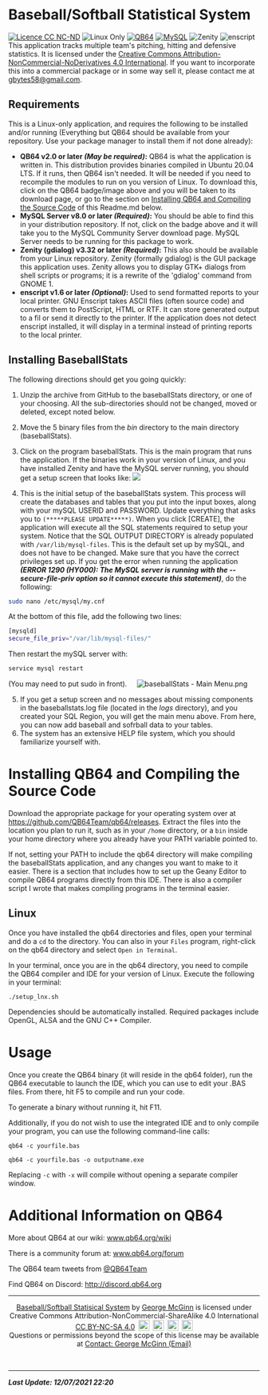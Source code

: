 # Baseball/Softball Statistical System
[![Licence CC NC-ND](https://img.shields.io/badge/License-CC%20NC--ND-green)](http://creativecommons.org/licenses/by-nc-nd/4.0/legalcode) ![Linux Only](https://img.shields.io/badge/Linux_Only-Any-critical) [![QB64](https://img.shields.io/badge/QB64-v2.0%2B-informational)](https://www.qb64.org/portal/)  [![MySQL](https://img.shields.io/badge/MySQL-v8.0%2B-critical)](https://dev.mysql.com/downloads/mysql/) ![Zenity](https://img.shields.io/badge/Zenity-v3.32%2B-critical) ![enscript](https://img.shields.io/badge/enscript-1.6%2B-informational)
&nbsp;<br>
This application tracks multiple team's pitching, hitting and defensive statistics. It is licensed under the [Creative Commons Attribution-NonCommercial-NoDerivatives 4.0 International](https://creativecommons.org/licenses/by-nc-nd/4.0/legalcode). If you want to incorporate this into a commercial package or in some way sell it, please contact me at gbytes58@gmail.com.
&nbsp;
## Requirements
This is a Linux-only application, and requires the following to be installed and/or running (Everything but QB64 should be available from your repository. Use your package manager to install them if not done already):
- **QB64 v2.0 or later *(May be required)*:** QB64 is what the application is written in. This distribution provides binaries compiled in Ubuntu 20.04 LTS. If it runs, then QB64 isn't needed. It will be needed if you need to recompile the modules to run on you version of Linux. To download this, click on the QB64 badge/image above and you will be taken to its download page, or go to the section on  [Installing QB64 and Compiling the Source Code](#InstallQB64) of this Readme.md below.
- **MySQL Server v8.0 or later *(Required)*:** You should be able to find this in your distribution repository. If not, click on the badge above and it will take you to the MySQL Community Server download page. MySQL Server needs to be running for this package to work.
- **Zenity (gdialog) v3.32 or later *(Required)*:** This also should be available from your Linux repository. Zenity (formally gdialog) is the GUI package this application uses. Zenity allows you to display GTK+ dialogs from shell scripts or programs; it is a rewrite of the 'gdialog' command from GNOME 1.
- **enscript v1.6 or later *(Optional)*:** Used to send formatted reports to your local printer. GNU Enscript takes ASCII files (often source code) and converts them to PostScript, HTML or RTF.  It can store generated output to a fil or send it directly to the printer. If the application does not detect enscript installed, it will display in a terminal instead of printing reports to the local printer.
&nbsp;
&nbsp;

## Installing BaseballStats

The following directions should get you going quickly:
1. Unzip the archive from GitHub to the baseballStats directory, or one of your choosing. All the sub-directories should not be changed, moved or deleted, except noted below.
2. Move the 5 binary files from the *bin* directory to the main directory (baseballStats).
3. Click on the program baseballStats. This is the main program that runs the application. If the binaries work in your version of Linux, and you have installed Zenity and have the MySQL server running, you should get a setup screen that looks like:
![](https://github.com/GeorgeMcGinn/baseballStats/.github/images/baseballStats%20-%20Insatall.png)

4. This is the initial setup of the baseballStats system. This process will create the databases and tables that you put into the input boxes, along with your mySQL USERID and PASSWORD. Update everything that asks you to ``(*****PLEASE UPDATE*****)``. When you click [CREATE], the application will execute all the SQL statements required to setup your system. Notice that the SQL OUTPUT DIRECTORY is already populated with `/var/lib/mysql-files`. This is the default set up by mySQL, and does not have to be changed. Make sure that you have the correct privileges set up. If you get the error when running the application ***(ERROR 1290 (HY000): The MySQL server is running with the --secure-file-priv option so it cannot execute this statement)***, do the following:
```bash 
sudo nano /etc/mysql/my.cnf
```
At the bottom of this file, add the following two lines:
```bash
[mysqld] 
secure_file_priv="/var/lib/mysql-files/"
```
Then restart the mySQL server with:
```bash 
service mysql restart
``` 

(You may need to put sudo in front). &nbsp; &nbsp;
![baseballStats - Main Menu.png](:/_resources/)

5. If you get a setup screen and no messages about missing components in the  baseballstats.log file (located in the *logs* directory), and you created your SQL Region, you will get the main menu above. From here, you can now add baseball and sofrball data to your tables. 
6. The system has an extensive HELP file system, which you should familiarize yourself with.
&nbsp;
&nbsp;

<a name="InstallQB64"></a>
# Installing QB64 and Compiling the Source Code

Download the appropriate package for your operating system over at https://github.com/QB64Team/qb64/releases. Extract the files into the location you plan to run it, such as in your `/home` directory, or a `bin` inside your home directory where you already have your PATH variable pointed to.

If not, setting your PATH to include the qb64 directory will make compiling the baseballStats application, and any changes you want to make to it easier. There is a section that includes how to set up the Geany Editor to compile QB64 programs directly from this IDE. There is also a compiler script I wrote that makes compiling programs in the terminal easier.


<a name="QB64Linux"></a>
## Linux
Once you have installed the qb64 directories and files, open your terminal and do a `cd` to the directory. You can also in your `Files` program, right-click on the qb64 directory and select `Open in Terminal`.

In your terminal, once you are in the qb64 directory, you need to compile the QB64 compiler and IDE for your version of Linux. Execute the following in your terminal:
```
./setup_lnx.sh
```

Dependencies should be automatically installed. Required packages include OpenGL, ALSA and the GNU C++ Compiler.

<a name="QB64Usage"></a>
# Usage
Once you create the QB64 binary (it will reside in the qb64 folder), run the QB64 executable to launch the IDE, which you can use to edit your .BAS files. From there, hit F5 to compile and run your code.

To generate a binary without running it, hit F11.

Additionally, if you do not wish to use the integrated IDE and to only compile your program, you can use the following command-line calls:

```qb64 -c yourfile.bas```

```qb64 -c yourfile.bas -o outputname.exe```

Replacing `-c` with `-x` will compile without opening a separate compiler window.


<a name="Additional_Info"></a>
# Additional Information on QB64
More about QB64 at our wiki: www.qb64.org/wiki

There is a community forum at: www.qb64.org/forum

The QB64 team tweets from [@QB64Team](https://twitter.com/QB64team)

Find QB64 on Discord: http://discord.qb64.org


* * *

 <center>
<p></p>
<p xmlns:cc="http://creativecommons.org/ns#" xmlns:dct="http://purl.org/dc/terms/"></p>
<a href="https://github.com/GeorgeMcGinn/baseballStats">Baseball/Softball Statisical System</a> by 
<a href="https://www.linkedin.com/in/georgemcginn/">George McGinn</a> is licensed under <br>Creative Commons Attribution-NonCommercial-ShareAlike 4.0 International
 <br><a href="https://creativecommons.org/licenses/by-nc-sa/4.0/legalcode">CC BY-NC-SA 4.0</a>
 <img style="height:22px!important;margin-left:3px;vertical-align:text-bottom;" src="https://mirrors.creativecommons.org/presskit/icons/cc.svg?ref=chooser-v1">
 <img style="height:22px!important;margin-left:3px;vertical-align:text-bottom;" src="https://mirrors.creativecommons.org/presskit/icons/by.svg?ref=chooser-v1">
 <img style="height:22px!important;margin-left:3px;vertical-align:text-bottom;" src="https://mirrors.creativecommons.org/presskit/icons/nc.svg?ref=chooser-v1">
 <img style="height:22px!important;margin-left:3px;vertical-align:text-bottom;" src="https://mirrors.creativecommons.org/presskit/icons/sa.svg?ref=chooser-v1"><br/>
 Questions or permissions beyond the scope of this license may be available at <a href="mailto:gjmcginn@icloud.com?subject=Baseball/Softball Statisical System Licensing">Contact: George McGinn (Email)</a>
</center>

&nbsp;
* * *
***Last Update: 12/07/2021 22:20***
